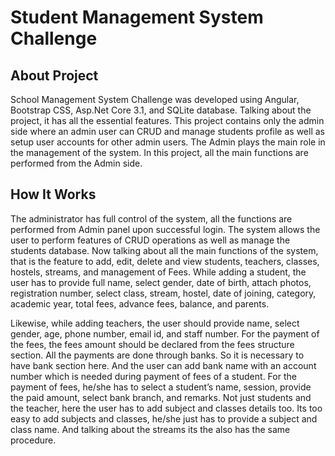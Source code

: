 # Student Management System Challenge

## About Project
School Management System Challenge was developed using Angular, Bootstrap CSS, Asp.Net Core 3.1, and SQLite database. Talking about the project, it has all the essential features. This project contains only the admin side where an admin user can CRUD and manage students profile as well as setup user accounts for other admin users. The Admin plays the main role in the management of the system. In this project, all the main functions are performed from the Admin side.

## How It Works
The administrator has full control of the system, all the functions are performed from Admin panel upon successful login. The system allows the user to perform features of CRUD operations as well as manage the students database. Now talking about all the main functions of the system, that is the feature to add, edit, delete and view students, teachers, classes, hostels, streams, and management of Fees. While adding a student, the user has to provide full name, select gender, date of birth, attach photos, registration number, select class, stream, hostel, date of joining, category, academic year, total fees, advance fees, balance, and parents.

Likewise, while adding teachers, the user should provide name, select gender, age, phone number, email id, and staff number. For the payment of the fees, the fees amount should be declared from the fees structure section. All the payments are done through banks. So it is necessary to have bank section here. And the user can add bank name with an account number which is needed during payment of fees of a student. For the payment of fees, he/she has to select a student’s name, session, provide the paid amount, select bank branch, and remarks. Not just students and the teacher, here the user has to add subject and classes details too. Its too easy to add subjects and classes, he/she just has to provide a subject and class name. And talking about the streams its the also has the same procedure.
